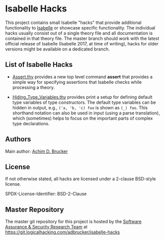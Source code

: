 # Isabelle Hacks

This project contains small Isabelle "hacks" that provide additional 
functionality to [Isabelle](https://isabelle.in.tum.de) or showcase
specific functionality. The individual hacks usually consist out of 
a single theory file and all documentation is contained in that 
theory file. The master branch should work with the latest official 
release of Isabelle (Isabelle 2017, at time of writing), hacks for 
older versions might be available on a dedicated branch.

## List of Isabelle Hacks

* [Assert.thy](Assert.thy) provides a new top level command **assert**
  that provides a simple way for specifying assertions that Isabelle
  checks while processing a theory.

* [Hiding_Type_Variables.thy](Hiding_Type_Variables.thy) provides
  print a setup for defining default type variables of type
  constructors. The default type variables can be hidden in output,
  e.g., `('a, 'b, 'c) foo` is shown as `(_) foo`. This shorthand
  notation can also be used in input (using a parse translation),
  which (sometimes) helps to focus on the important parts of complex
  type declarations.

## Authors

Main author: [Achim D. Brucker](http://www.brucker.ch/)

## License
If not otherwise stated, all hacks are licensed under a 2-clause 
BSD-style license.

SPDX-License-Identifier: BSD-2-Clause

## Master Repository

The master git repository for this project is hosted by the [Software
Assurance & Security Research Team](https://logicalhacking.com) at
https://git.logicalhacking.com/adbrucker/isabelle-hacks
